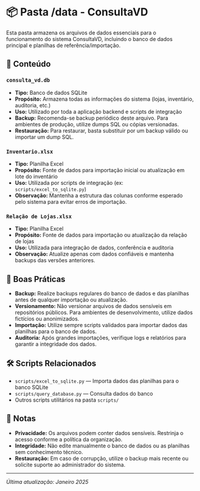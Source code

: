 # 📦 Pasta /data - ConsultaVD

Esta pasta armazena os arquivos de dados essenciais para o funcionamento do sistema ConsultaVD, incluindo o banco de dados principal e planilhas de referência/importação.

## 📁 Conteúdo

### `consulta_vd.db`
- **Tipo:** Banco de dados SQLite
- **Propósito:** Armazena todas as informações do sistema (lojas, inventário, auditoria, etc.)
- **Uso:** Utilizado por toda a aplicação backend e scripts de integração
- **Backup:** Recomenda-se backup periódico deste arquivo. Para ambientes de produção, utilize dumps SQL ou cópias versionadas.
- **Restauração:** Para restaurar, basta substituir por um backup válido ou importar um dump SQL.

### `Inventario.xlsx`
- **Tipo:** Planilha Excel
- **Propósito:** Fonte de dados para importação inicial ou atualização em lote do inventário
- **Uso:** Utilizada por scripts de integração (ex: `scripts/excel_to_sqlite.py`)
- **Observação:** Mantenha a estrutura das colunas conforme esperado pelo sistema para evitar erros de importação.

### `Relação de Lojas.xlsx`
- **Tipo:** Planilha Excel
- **Propósito:** Fonte de dados para importação ou atualização da relação de lojas
- **Uso:** Utilizada para integração de dados, conferência e auditoria
- **Observação:** Atualize apenas com dados confiáveis e mantenha backups das versões anteriores.

## 🔄 Boas Práticas
- **Backup:** Realize backups regulares do banco de dados e das planilhas antes de qualquer importação ou atualização.
- **Versionamento:** Não versionar arquivos de dados sensíveis em repositórios públicos. Para ambientes de desenvolvimento, utilize dados fictícios ou anonimizados.
- **Importação:** Utilize sempre scripts validados para importar dados das planilhas para o banco de dados.
- **Auditoria:** Após grandes importações, verifique logs e relatórios para garantir a integridade dos dados.

## 🛠️ Scripts Relacionados
- `scripts/excel_to_sqlite.py` — Importa dados das planilhas para o banco SQLite
- `scripts/query_database.py` — Consulta dados do banco
- Outros scripts utilitários na pasta `scripts/`

## 📝 Notas
- **Privacidade:** Os arquivos podem conter dados sensíveis. Restrinja o acesso conforme a política da organização.
- **Integridade:** Não edite manualmente o banco de dados ou as planilhas sem conhecimento técnico.
- **Restauração:** Em caso de corrupção, utilize o backup mais recente ou solicite suporte ao administrador do sistema.

---
*Última atualização: Janeiro 2025* 